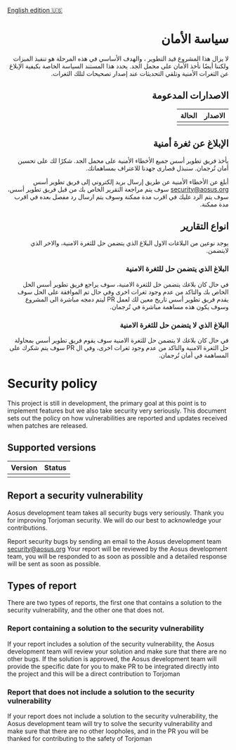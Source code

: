 [English edition 🇺🇸](#Security-policy)

<div dir="rtl">

# سياسة الأمان
لا يزال هذا المشروع قيد التطوير ، والهدف الأساسي في هذه المرحلة هو تنفيذ الميزات ولكننا أيضًا نأخذ الأمان على محمل الجد. يحدد هذا المستند السياسة الخاصة بكيفية الإبلاغ عن الثغرات الأمنية وتلقي التحديثات عند إصدار تصحيحات لتلك الثغرات.

## الاصدارات المدعومة

|  الاصدار |  الحالة |
|---------|-------|
|         |       |

## الإبلاغ عن ثغرة أمنية
يأخذ فريق تطوير أسس جميع الأخطاء الأمنية على محمل الجد. شكرًا لك على تحسين أمان تُرجمان. سنبذل قصارى جهدنا للاعتراف بمساهماتك.

أبلغ عن الأخطاء الأمنية عن طريق إرسال بريد إلكتروني إلى فريق تطوير أسس <security@aosus.org> سوف يتم مراجعة التقرير الخاص بك من قبل فريق تطوير أسس، سوف يتم الرد عليك في اقرب مدة ممكنة وسوف يتم ارسال رد مفصل بعده في اقرب مدة ممكنة.

## انواع التقارير
يوجد نوعين من البلاغات الاول البلاغ الذي يتضمن حل للثغرة الامنية، والاخر الذي لايتضمن.

### البلاغ الذي يتضمن حل للثغرة الامنية
في حال كان بلاغك يتضمن خل للثغرة الامنية، سوف يراجع فريق تطوير أسس الحل الخاص بك والتاكد من عدم وجود ثغرات اخرى وفي حال تم الموافقة على الحل سوف يقدم فريق تطوير أسس تاريخ معين لك لعمل PR ليتم دمجه مباشرة الى المشروع وسوف يكون هذه مساهمة مباشرة في تُرجمان.

### البلاغ الذي لا يتضمن حل للثغرة الامنية
في حال كان بلاغك لا يتضمن حل للثغرة الامنية سوف يقوم فريق تطوير أسس بمحاولة حل الثغرة الامنية والتاكد من عدم وجود ثغرات اخرى، وفي ال PR سوف يتم شكرك على المساهمة في أمان تُرجمان.

</div>

# Security policy
This project is still in development, the primary goal at this point is to implement features but we also take security very seriously. This document sets out the policy on how vulnerabilities are reported and updates received when patches are released.

## Supported versions

| Version | Status |
|---------|--------|
|         |        |

## Report a security vulnerability
Aosus development team takes all security bugs very seriously. Thank you for improving Torjoman security. We will do our best to acknowledge your contributions.

Report security bugs by sending an email to the Aosus development team <security@aosus.org> Your report will be reviewed by the Aosus development team, you will be responded to as soon as possible and a detailed response will be sent as soon as possible.

## Types of report
There are two types of reports, the first one that contains a solution to the security vulnerability, and the other one that does not.

### Report containing a solution to the security vulnerability
If your report includes a solution of the security vulnerability, the Aosus development team will review your solution and make sure that there are no other bugs. If the solution is approved, the Aosus development team will provide the specific date for you to make PR to be integrated directly into the project and this will be a direct contribution to Torjoman

### Report that does not include a solution to the security vulnerability
If your report does not include a solution to the security vulnerability, the Aosus development team will try to solve the security vulnerability and make sure that there are no other loopholes, and in the PR you will be thanked for contributing to the safety of Torjoman

